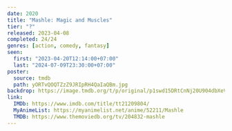 ```yaml
---
date: 2020
title: "Mashle: Magic and Muscles"
tier: "?"
released: 2023-04-08
completed: 24/24
genres: [action, comedy, fantasy]
seen:
  first: "2023-04-20T12:14:00+07:00"
  last: "2024-07-09T23:30:00+07:00"
poster:
  source: tmdb
  path: yORTvQOQTZzZ9JRIpRH4QaIaQBm.jpg
backdrop: https://image.tmdb.org/t/p/original/p1swd15DRtCnNj20U904dbXeVsi.jpg
link:
  IMDb: https://www.imdb.com/title/tt21209804/
  MyAnimeList: https://myanimelist.net/anime/52211/Mashle
  TMDB: https://www.themoviedb.org/tv/204832-mashle
---
```

